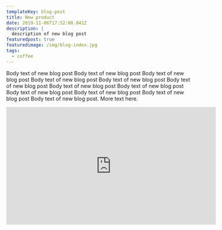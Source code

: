 ```yaml
---
templateKey: blog-post
title: New product
date: 2019-11-06T17:52:08.041Z
description: |
  description of new blog post
featuredpost: true
featuredimage: /img/blog-index.jpg
tags:
  - coffee
---
```

Body text of new blog post Body text of new blog post Body text of new blog post Body text of new blog post Body text of new blog post Body text of new blog post Body text of new blog post Body text of new blog post Body text of new blog post Body text of new blog post Body text of new blog post Body text of new blog post. More text here.

<iframe width="560" height="315" src="https://www.youtube.com/embed/Oe5CPl8qX5A" frameborder="0" allow="accelerometer; autoplay; encrypted-media; gyroscope; picture-in-picture" allowfullscreen></iframe>
